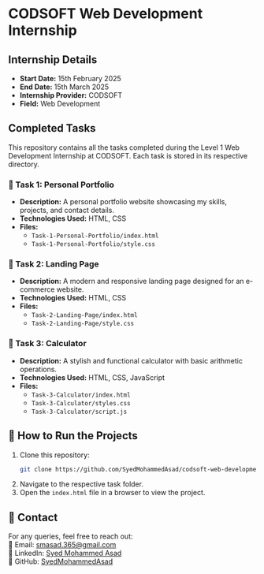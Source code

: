 # CODSOFT Web Development Internship  

## Internship Details  
- **Start Date:** 15th February 2025  
- **End Date:** 15th March 2025  
- **Internship Provider:** CODSOFT  
- **Field:** Web Development  

## Completed Tasks  
This repository contains all the tasks completed during the Level 1 Web Development Internship at CODSOFT. Each task is stored in its respective directory.  

### 🔹 Task 1: Personal Portfolio  
- **Description:** A personal portfolio website showcasing my skills, projects, and contact details.  
- **Technologies Used:** HTML, CSS  
- **Files:**  
  - `Task-1-Personal-Portfolio/index.html`  
  - `Task-1-Personal-Portfolio/style.css`  

### 🔹 Task 2: Landing Page  
- **Description:** A modern and responsive landing page designed for an e-commerce website.  
- **Technologies Used:** HTML, CSS  
- **Files:**  
  - `Task-2-Landing-Page/index.html`  
  - `Task-2-Landing-Page/style.css`  

### 🔹 Task 3: Calculator  
- **Description:** A stylish and functional calculator with basic arithmetic operations.  
- **Technologies Used:** HTML, CSS, JavaScript  
- **Files:**  
  - `Task-3-Calculator/index.html`  
  - `Task-3-Calculator/styles.css`  
  - `Task-3-Calculator/script.js`  

## 🚀 How to Run the Projects  
1. Clone this repository:  
   ```bash
   git clone https://github.com/SyedMohammedAsad/codsoft-web-development-internship.git
   ```  
2. Navigate to the respective task folder.  
3. Open the `index.html` file in a browser to view the project.  

## 📌 Contact  
For any queries, feel free to reach out:  
📧 Email: [smasad.365@gmail.com](mailto:smasad.365@gmail.com)  
🔗 LinkedIn: [Syed Mohammed Asad](https://www.linkedin.com/in/syed-mohammed-asad-226074284/)  
🔗 GitHub: [SyedMohammedAsad](https://github.com/SyedMohammedAsad)  
